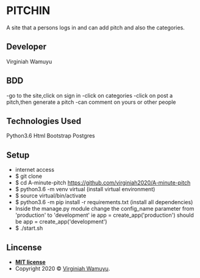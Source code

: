 # PITCHIN
A site that a persons logs in and can add pitch and also the categories.

## Developer

Virginiah Wamuyu

## BDD
-go to the site,click on sign in
-click on categories 
-click on post a pitch,then generate a pitch
-can comment on yours or other people 

## Technologies Used
 Python3.6
 Html
 Bootstrap
 Postgres

 ## Setup 
 * internet access
* $ git clone 
* $ cd A-minute-pitch https://github.com/virginiah2020/A-minute-pitch
* $ python3.6 -m venv virtual (install virtual environment)
* $ source virtual/bin/activate
* $ python3.6 -m pip install -r requirements.txt (install all dependencies)
* Inside the manage.py module change the config_name parameter from 'production' to 'development' ie app = create_app('production') should be app = create_app('development')
* $ ./start.sh
 
## Lincense

- **[MIT license](http://opensource.org/licenses/mit-license.php)**
- Copyright 2020 © <a href="#" target="_blank">Virginiah Wamuyu</a>.